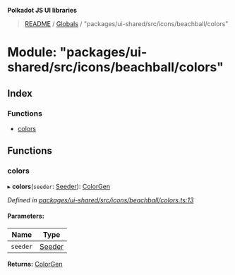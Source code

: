 **Polkadot JS UI libraries**

> [README](../README.md) / [Globals](../globals.md) / "packages/ui-shared/src/icons/beachball/colors"

# Module: "packages/ui-shared/src/icons/beachball/colors"

## Index

### Functions

* [colors](_packages_ui_shared_src_icons_beachball_colors_.md#colors)

## Functions

### colors

▸ **colors**(`seeder`: [Seeder](_packages_ui_shared_src_icons_beachball_types_.md#seeder)): [ColorGen](../interfaces/_packages_ui_shared_src_icons_beachball_types_.colorgen.md)

*Defined in [packages/ui-shared/src/icons/beachball/colors.ts:13](https://github.com/polkadot-js/ui/blob/678d4dc5/packages/ui-shared/src/icons/beachball/colors.ts#L13)*

#### Parameters:

Name | Type |
------ | ------ |
`seeder` | [Seeder](_packages_ui_shared_src_icons_beachball_types_.md#seeder) |

**Returns:** [ColorGen](../interfaces/_packages_ui_shared_src_icons_beachball_types_.colorgen.md)
